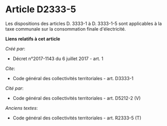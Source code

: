 # Article D2333-5

Les dispositions des articles D. 3333-1 à D. 3333-1-5 sont applicables à la taxe communale sur la consommation finale
d'électricité.

**Liens relatifs à cet article**

_Créé par_:

  - Décret n°2017-1143 du 6 juillet 2017 - art. 1

_Cite_:

  - Code général des collectivités territoriales - art. D3333-1

_Cité par_:

  - Code général des collectivités territoriales - art. D5212-2 (V)

_Anciens textes_:

  - Code général des collectivités territoriales - art. R2333-5 (T)

